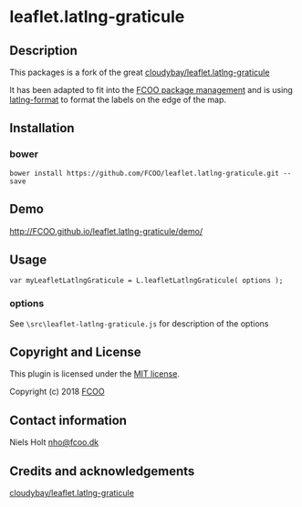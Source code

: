 # leaflet.latlng-graticule
>


## Description

This packages is a fork of the great [cloudybay/leaflet.latlng-graticule](https://github.com/cloudybay/leaflet.latlng-graticule)

It has been adapted to fit into the [FCOO package management](https://github.com/FCOO/fcoo-web-dev) and is using [latlng-format](https://github.com/FCOO/latlng-format) to format the labels on the edge of the map.


## Installation
### bower
`bower install https://github.com/FCOO/leaflet.latlng-graticule.git --save`

## Demo
http://FCOO.github.io/leaflet.latlng-graticule/demo/ 

## Usage
```var myLeafletLatlngGraticule = L.leafletLatlngGraticule( options );```


### options

See `\src\leaflet-latlng-graticule.js` for description of the options

<!-- 
### Methods

    .methods1( arg1, arg2,...): Do something
    .methods2( arg1, arg2,...): Do something else
-->

## Copyright and License
This plugin is licensed under the [MIT license](https://github.com/FCOO/leaflet.latlng-graticule/LICENSE).

Copyright (c) 2018 [FCOO](https://github.com/FCOO)

## Contact information

Niels Holt nho@fcoo.dk


## Credits and acknowledgements
[cloudybay/leaflet.latlng-graticule](https://github.com/cloudybay/leaflet.latlng-graticule)